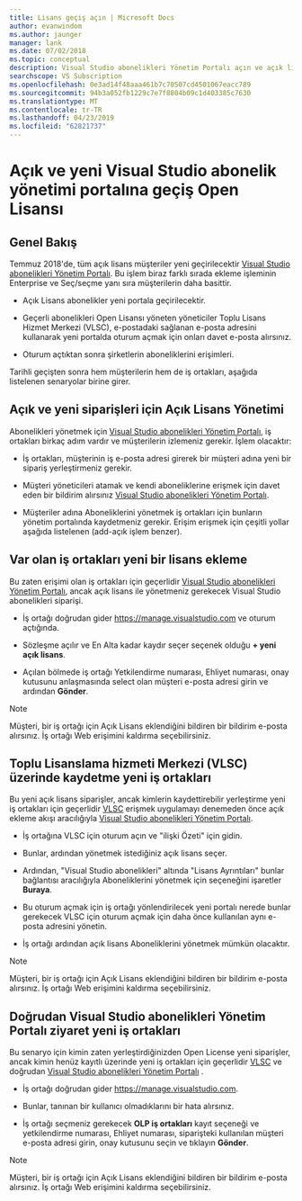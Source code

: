 ```yaml
---
title: Lisans geçiş açın | Microsoft Docs
author: evanwindom
ms.author: jaunger
manager: lank
ms.date: 07/02/2018
ms.topic: conceptual
description: Visual Studio abonelikleri Yönetim Portalı açın ve açık lisans geçiş hakkında bilgi edinin.
searchscope: VS Subscription
ms.openlocfilehash: 0e3ad14f48aaa461b7c70507cd4501067eacc789
ms.sourcegitcommit: 94b3a052fb1229c7e7f8804b09c1d403385c7630
ms.translationtype: MT
ms.contentlocale: tr-TR
ms.lasthandoff: 04/23/2019
ms.locfileid: "62821737"
---
```

# <a name="open-and-open-license-migration-to-the-new-visual-studio-subscriptions-administration-portal"></a>Açık ve yeni Visual Studio abonelik yönetimi portalına geçiş Open Lisansı

## <a name="overview"></a>Genel Bakış

Temmuz 2018'de, tüm açık lisans müşteriler yeni geçirilecektir [Visual Studio abonelikleri Yönetim Portalı](https://manage.visualstudio.com). Bu işlem biraz farklı sırada ekleme işleminin Enterprise ve Seç/seçme yanı sıra müşterilerin daha basittir.

- Açık Lisans abonelikler yeni portala geçirilecektir.

- Geçerli abonelikleri Open Lisansı yöneten yöneticiler Toplu Lisans Hizmet Merkezi (VLSC), e-postadaki sağlanan e-posta adresini kullanarak yeni portalda oturum açmak için onları davet e-posta alırsınız.

- Oturum açtıktan sonra şirketlerin aboneliklerini erişimleri.

Tarihli geçişten sonra hem müşterilerin hem de iş ortakları, aşağıda listelenen senaryolar birine girer.

## <a name="open-and-open-license-management-for-new-orders"></a>Açık ve yeni siparişleri için Açık Lisans Yönetimi

Abonelikleri yönetmek için [Visual Studio abonelikleri Yönetim Portalı](https://manage.visualstudio.com), iş ortakları birkaç adım vardır ve müşterilerin izlemeniz gerekir. İşlem olacaktır:

- İş ortakları, müşterinin iş e-posta adresi girerek bir müşteri adına yeni bir sipariş yerleştirmeniz gerekir.

- Müşteri yöneticileri atamak ve kendi aboneliklerine erişmek için davet eden bir bildirim alırsınız [Visual Studio abonelikleri Yönetim Portalı](https://manage.visualstudio.com).

- Müşteriler adına Aboneliklerini yönetmek iş ortakları için bunların yönetim portalında kaydetmeniz gerekir. Erişim erişmek için çeşitli yollar aşağıda listelenen (add-açık işlem benzer).

## <a name="existing-partners-adding-a-new-license"></a>Var olan iş ortakları yeni bir lisans ekleme

Bu zaten erişimi olan iş ortakları için geçerlidir [Visual Studio abonelikleri Yönetim Portalı](https://manage.visualstudio.com), ancak açık lisans ile yönetmeniz gerekecek Visual Studio abonelikleri siparişi.

- İş ortağı doğrudan gider https://manage.visualstudio.com ve oturum açtığında.

- Sözleşme açılır ve En Alta kadar kaydır seçer seçenek olduğu **+ yeni açık lisans**.

- Açılan bölmede iş ortağı Yetkilendirme numarası, Ehliyet numarası, onay kutusunu anlaşmasında select olan müşteri e-posta adresi girin ve ardından **Gönder**.

> [!NOTE]
> Müşteri, bir iş ortağı için Açık Lisans eklendiğini bildiren bir bildirim e-posta alırsınız. İş ortağı Web erişimini kaldırma seçebilirsiniz.

## <a name="new-partners-who-register-on-the-volume-licensing-service-center-vlsc"></a>Toplu Lisanslama hizmeti Merkezi (VLSC) üzerinde kaydetme yeni iş ortakları

Bu yeni açık lisans siparişler, ancak kimlerin kaydettirebilir yerleştirme yeni iş ortakları için geçerlidir [VLSC](https://www.microsoft.com/Licensing/servicecenter/default.aspx) erişmek uygulamayı denemeden önce açık ekleme akışı aracılığıyla [Visual Studio abonelikleri Yönetim Portalı](https://manage.visualstudio.com).

- İş ortağına VLSC için oturum açın ve "ilişki Özeti" için gidin.

- Bunlar, ardından yönetmek istediğiniz açık lisans seçer.

- Ardından, "Visual Studio abonelikleri" altında "Lisans Ayrıntıları" bunlar bağlantısı aracılığıyla Aboneliklerini yönetmek için seçeneğini işaretler **Buraya**.

- Bu oturum açmak için iş ortağı yönlendirilecek yeni portalı nerede bunlar gerekecek VLSC için oturum açmak için daha önce kullanılan aynı e-posta adresini yönetin.

- İş ortağı ardından açık lisans Aboneliklerini yönetmek mümkün olacaktır.

> [!NOTE]
> Müşteri, bir iş ortağı için Açık Lisans eklendiğini bildiren bir bildirim e-posta alırsınız. İş ortağı Web erişimini kaldırma seçebilirsiniz.

## <a name="new-partners-visiting-the-visual-studio-subscriptions-administration-portal--directly"></a>Doğrudan Visual Studio abonelikleri Yönetim Portalı ziyaret yeni iş ortakları

Bu senaryo için kimin zaten yerleştirdiğinizden Open License yeni siparişler, ancak kimin henüz kayıtlı üzerinde yeni iş ortakları için geçerlidir [VLSC](https://www.microsoft.com/Licensing/servicecenter/default.aspx) ve doğrudan [Visual Studio abonelikleri Yönetim Portalı](https://manage.visualstudio.com) .

- İş ortağı doğrudan gider https://manage.visualstudio.com.

- Bunlar, tanınan bir kullanıcı olmadıklarını bir hata alırsınız.

- İş ortağı seçmeniz gerekecek **OLP iş ortakları** kayıt seçeneği ve yetkilendirme numarası, Ehliyet numarası, siparişteki kullanılan müşteri e-posta adresi girin, onay kutusunu seçin ve tıklayın **Gönder**.

> [!NOTE]
> Müşteri, bir iş ortağı için Açık Lisans eklendiğini bildiren bir bildirim e-posta alırsınız. İş ortağı Web erişimini kaldırma seçebilirsiniz.